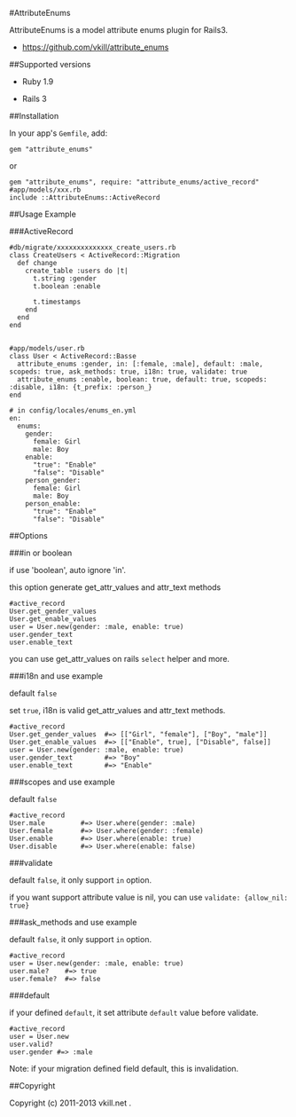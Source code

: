 #AttributeEnums

AttributeEnums is a model attribute enums plugin for Rails3.

* https://github.com/vkill/attribute_enums

##Supported versions

* Ruby 1.9

* Rails 3


##Installation

In your app's `Gemfile`, add:

    gem "attribute_enums"

or

    gem "attribute_enums", require: "attribute_enums/active_record"
    #app/models/xxx.rb
    include ::AttributeEnums::ActiveRecord


##Usage Example

###ActiveRecord

    #db/migrate/xxxxxxxxxxxxxx_create_users.rb
    class CreateUsers < ActiveRecord::Migration
      def change
        create_table :users do |t|
          t.string :gender
          t.boolean :enable

          t.timestamps
        end
      end
    end


    #app/models/user.rb
    class User < ActiveRecord::Basse
      attribute_enums :gender, in: [:female, :male], default: :male, scopeds: true, ask_methods: true, i18n: true, validate: true
      attribute_enums :enable, boolean: true, default: true, scopeds: :disable, i18n: {t_prefix: :person_}
    end

    # in config/locales/enums_en.yml
    en:
      enums:
        gender:
          female: Girl
          male: Boy
        enable:
          "true": "Enable"
          "false": "Disable"
        person_gender:
          female: Girl
          male: Boy
        person_enable:
          "true": "Enable"
          "false": "Disable"

##Options

###in or boolean

if use 'boolean', auto ignore 'in'.

this option generate get_attr_values and attr_text methods

    #active_record
    User.get_gender_values
    User.get_enable_values
    user = User.new(gender: :male, enable: true)
    user.gender_text
    user.enable_text

you can use get_attr_values on rails `select` helper and more.

###i18n and use example

default `false`

set `true`, i18n is valid get_attr_values and attr_text methods.

    #active_record
    User.get_gender_values  #=> [["Girl", "female"], ["Boy", "male"]]
    User.get_enable_values  #=> [["Enable", true], ["Disable", false]]
    user = User.new(gender: :male, enable: true)
    user.gender_text        #=> "Boy"
    user.enable_text        #=> "Enable"

###scopes and use example

default `false`

    #active_record
    User.male         #=> User.where(gender: :male)
    User.female       #=> User.where(gender: :female)
    User.enable       #=> User.where(enable: true)
    User.disable      #=> User.where(enable: false)

###validate

default `false`, it only support `in` option.

if you want support attribute value is nil, you can use `validate: {allow_nil: true}`

###ask_methods and use example

default `false`, it only support `in` option.

    #active_record
    user = User.new(gender: :male, enable: true)
    user.male?    #=> true
    user.female?  #=> false

###default

if your defined `default`, it set attribute `default` value before validate.

    #active_record
    user = User.new
    user.valid?
    user.gender #=> :male

Note: if your migration defined field default, this is invalidation.


##Copyright

Copyright (c) 2011-2013 vkill.net .

